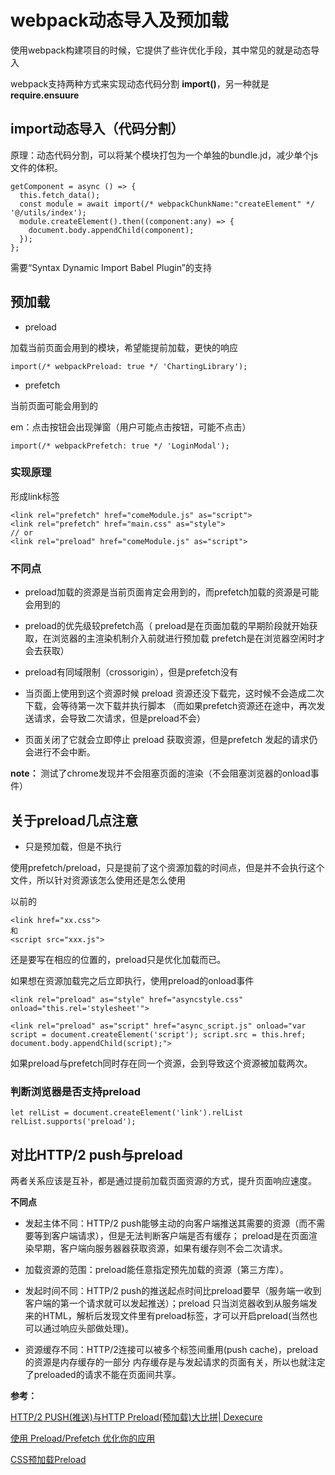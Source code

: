 # webpack动态导入及预加载

使用webpack构建项目的时候，它提供了些许优化手段，其中常见的就是动态导入

webpack支持两种方式来实现动态代码分割 **import()**，另一种就是 **require.ensuure**

## import动态导入（代码分割）

原理：动态代码分割，可以将某个模块打包为一个单独的bundle.jd，减少单个js文件的体积。

```
getComponent = async () => {
  this.fetch_data();
  const module = await import(/* webpackChunkName:"createElement" */ '@/utils/index');
  module.createElement().then((component:any) => {
    document.body.appendChild(component);
  });
};
```

需要“Syntax Dynamic Import Babel Plugin”的支持

## 预加载

- preload

加载当前页面会用到的模块，希望能提前加载，更快的响应

```
import(/* webpackPreload: true */ 'ChartingLibrary');
```

- prefetch 

当前页面可能会用到的

em：点击按钮会出现弹窗（用户可能点击按钮，可能不点击）

```
import(/* webpackPrefetch: true */ 'LoginModal');
```

### 实现原理

形成link标签

```
<link rel="prefetch" href="comeModule.js" as="script">
<link rel="prefetch" href="main.css" as="style">
// or
<link rel="preload" href="comeModule.js" as="script">
```

### 不同点

- preload加载的资源是当前页面肯定会用到的，而prefetch加载的资源是可能会用到的

- preload的优先级较prefetch高（
    preload是在页面加载的早期阶段就开始获取，在浏览器的主渲染机制介入前就进行预加载
    prefetch是在浏览器空闲时才会去获取）

- preload有同域限制（crossorigin），但是prefetch没有

- 当页面上使用到这个资源时候 preload 资源还没下载完，这时候不会造成二次下载，会等待第一次下载并执行脚本
  （而如果prefetch资源还在途中，再次发送请求，会导致二次请求，但是preload不会）

- 页面关闭了它就会立即停止 preload 获取资源，但是prefetch 发起的请求仍会进行不会中断。

**note：** 测试了chrome发现并不会阻塞页面的渲染（不会阻塞浏览器的onload事件）

## 关于preload几点注意

- 只是预加载，但是不执行

使用prefetch/preload，只是提前了这个资源加载的时间点，但是并不会执行这个文件，所以针对资源该怎么使用还是怎么使用

以前的
```
<link href="xx.css">
和
<script src="xxx.js">
```
还是要写在相应的位置的，preload只是优化加载而已。

如果想在资源加载完之后立即执行，使用preload的onload事件

```
<link rel="preload" as="style" href="asyncstyle.css" onload="this.rel='stylesheet'">
```

```
<link rel="preload" as="script" href="async_script.js" onload="var script = document.createElement('script'); script.src = this.href; document.body.appendChild(script);">
```

如果preload与prefetch同时存在同一个资源，会到导致这个资源被加载两次。


### 判断浏览器是否支持preload

```
let relList = document.createElement('link').relList
relList.supports('preload');
```

## 对比HTTP/2 push与preload

两者关系应该是互补，都是通过提前加载页面资源的方式，提升页面响应速度。

**不同点**

- 发起主体不同：HTTP/2 push能够主动的向客户端推送其需要的资源（而不需要等到客户端请求），但是无法判断客户端是否有缓存；
  preload是在页面渲染早期，客户端向服务器器获取资源，如果有缓存则不会二次请求。

- 加载资源的范围：preload能任意指定预先加载的资源（第三方库）。

- 发起时间不同：HTTP/2 push的推送起点时间比preload要早（服务端一收到客户端的第一个请求就可以发起推送）；preload
  只当浏览器收到从服务端发来的HTML，解析后发现文件里有preload标签，才可以开启preload(当然也可以通过响应头部做处理)。

- 资源缓存不同：HTTP/2连接可以被多个标签间重用(push cache)，preload的资源是内存缓存的一部分
  内存缓存是与发起请求的页面有关，所以也就注定了preloaded的请求不能在页面间共享。


**参考：**

[HTTP/2 PUSH(推送)与HTTP Preload(预加载)大比拼| Dexecure](https://www.zcfy.cc/article/http-2-push-vs-http-preload-dexecure-4722.html?t=new)

[使用 Preload/Prefetch 优化你的应用](https://zhuanlan.zhihu.com/p/48521680)

[CSS预加载Preload](https://zhuanlan.zhihu.com/p/32561606)